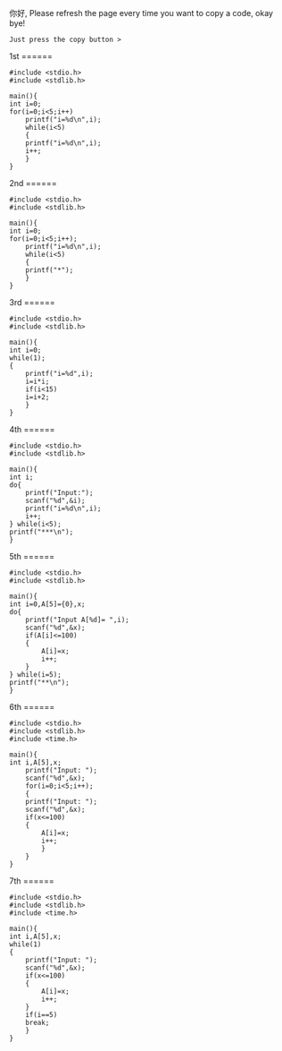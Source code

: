 你好, Please refresh the page every time you want to copy a code, okay bye!

```
Just press the copy button >
```

1st ====== 
```
#include <stdio.h>
#include <stdlib.h>

main(){
int i=0;
for(i=0;i<5;i++)
    printf("i=%d\n",i);
    while(i<5)
    {
    printf("i=%d\n",i);
    i++;
    }
}
```

2nd ======
```
#include <stdio.h>
#include <stdlib.h>

main(){
int i=0;
for(i=0;i<5;i++);
    printf("i=%d\n",i);
    while(i<5)
    {
    printf("*");
    }
}
```
3rd ======

```
#include <stdio.h>
#include <stdlib.h>

main(){
int i=0;
while(1);
{
	printf("i=%d",i);
	i=i*i;
	if(i<15)
	i=i+2;
	}
}
```

4th ====== 

```
#include <stdio.h>
#include <stdlib.h>

main(){
int i;
do{
	printf("Input:");
	scanf("%d",&i);
	printf("i=%d\n",i);
	i++;
} while(i<5);
printf("***\n");
}
```

5th ====== 

```
#include <stdio.h>
#include <stdlib.h>

main(){
int i=0,A[5]={0},x;
do{
	printf("Input A[%d]= ",i);
	scanf("%d",&x);
	if(A[i]<=100)
	{
		A[i]=x; 
		i++;
	}
} while(i=5);
printf("**\n");
}
```

6th ====== 

```
#include <stdio.h>
#include <stdlib.h>
#include <time.h>

main(){
int i,A[5],x;
    printf("Input: ");
    scanf("%d",&x);
    for(i=0;i<5;i++);
    {
    printf("Input: ");
    scanf("%d",&x);
    if(x<=100)
    {
    	A[i]=x;
    	i++;
		}
	}
}
```

7th ====== 

```
#include <stdio.h>
#include <stdlib.h>
#include <time.h>

main(){
int i,A[5],x;
while(1)
{
    printf("Input: ");
    scanf("%d",&x);
    if(x<=100)
    {
    	A[i]=x;
    	i++;
    }
	if(i==5)
	break;
	}
}
```
